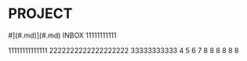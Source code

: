 # PROJECT

#](#.md)](#.md) INBOX
11111111111


11111111111111
2222222222222222222
33333333333
4
5
6
7
8
8
8
8
8
8
